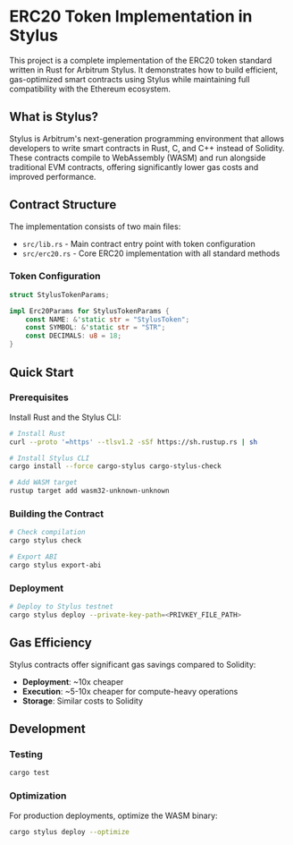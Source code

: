 # ERC20 Token Implementation in Stylus

This project is a complete implementation of the ERC20 token standard written in Rust for Arbitrum Stylus. It demonstrates how to build efficient, gas-optimized smart contracts using Stylus while maintaining full compatibility with the Ethereum ecosystem.

## What is Stylus?

Stylus is Arbitrum's next-generation programming environment that allows developers to write smart contracts in Rust, C, and C++ instead of Solidity. These contracts compile to WebAssembly (WASM) and run alongside traditional EVM contracts, offering significantly lower gas costs and improved performance.

## Contract Structure

The implementation consists of two main files:

- `src/lib.rs` - Main contract entry point with token configuration
- `src/erc20.rs` - Core ERC20 implementation with all standard methods

### Token Configuration
```rust
struct StylusTokenParams;

impl Erc20Params for StylusTokenParams {
    const NAME: &'static str = "StylusToken";
    const SYMBOL: &'static str = "STR";
    const DECIMALS: u8 = 18;
}
```

## Quick Start

### Prerequisites

Install Rust and the Stylus CLI:

```bash
# Install Rust
curl --proto '=https' --tlsv1.2 -sSf https://sh.rustup.rs | sh

# Install Stylus CLI
cargo install --force cargo-stylus cargo-stylus-check

# Add WASM target
rustup target add wasm32-unknown-unknown
```

### Building the Contract

```bash
# Check compilation
cargo stylus check

# Export ABI
cargo stylus export-abi
```

### Deployment

```bash
# Deploy to Stylus testnet
cargo stylus deploy --private-key-path=<PRIVKEY_FILE_PATH>
```

## Gas Efficiency

Stylus contracts offer significant gas savings compared to Solidity:

- **Deployment**: ~10x cheaper
- **Execution**: ~5-10x cheaper for compute-heavy operations
- **Storage**: Similar costs to Solidity


## Development

### Testing

```bash
cargo test
```

### Optimization

For production deployments, optimize the WASM binary:

```bash
cargo stylus deploy --optimize
```